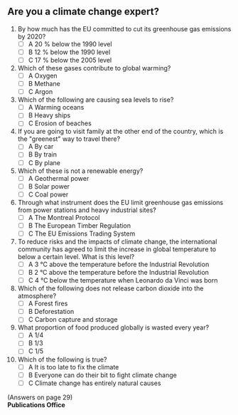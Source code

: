 ## Are you a climate change expert?

1. By how much has the EU committed to cut its greenhouse gas emissions by 2020?  
   - [ ] A 20 % below the 1990 level  
   - [ ] B 12 % below the 1990 level  
   - [ ] C 17 % below the 2005 level  

2. Which of these gases contribute to global warming?  
   - [ ] A Oxygen  
   - [ ] B Methane  
   - [ ] C Argon  

3. Which of the following are causing sea levels to rise?  
   - [ ] A Warming oceans  
   - [ ] B Heavy ships  
   - [ ] C Erosion of beaches  

4. If you are going to visit family at the other end of the country, which is the "greenest" way to travel there?  
   - [ ] A By car  
   - [ ] B By train  
   - [ ] C By plane  

5. Which of these is not a renewable energy?  
   - [ ] A Geothermal power  
   - [ ] B Solar power  
   - [ ] C Coal power  

6. Through what instrument does the EU limit greenhouse gas emissions from power stations and heavy industrial sites?  
   - [ ] A The Montreal Protocol  
   - [ ] B The European Timber Regulation  
   - [ ] C The EU Emissions Trading System  

7. To reduce risks and the impacts of climate change, the international community has agreed to limit the increase in global temperature to below a certain level. What is this level?  
   - [ ] A 3 °C above the temperature before the Industrial Revolution  
   - [ ] B 2 °C above the temperature before the Industrial Revolution  
   - [ ] C 4 °C below the temperature when Leonardo da Vinci was born  

8. Which of the following does not release carbon dioxide into the atmosphere?  
   - [ ] A Forest fires  
   - [ ] B Deforestation  
   - [ ] C Carbon capture and storage  

9. What proportion of food produced globally is wasted every year?  
   - [ ] A 1/4  
   - [ ] B 1/3  
   - [ ] C 1/5  

10. Which of the following is true?  
    - [ ] A It is too late to fix the climate  
    - [ ] B Everyone can do their bit to fight climate change  
    - [ ] C Climate change has entirely natural causes  

(Answers on page 29)  
**Publications Office**  
